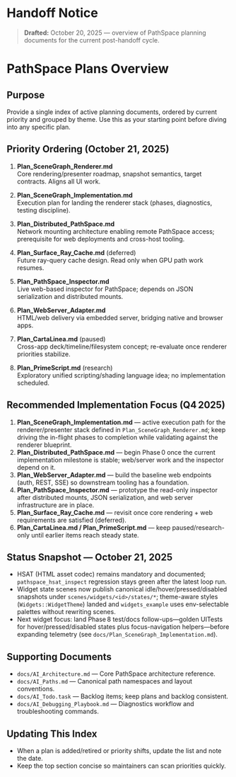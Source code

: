 # Handoff Notice

> **Drafted:** October 20, 2025 — overview of PathSpace planning documents for the current post-handoff cycle.

# PathSpace Plans Overview

## Purpose
Provide a single index of active planning documents, ordered by current priority and grouped by theme. Use this as your starting point before diving into any specific plan.

## Priority Ordering (October 21, 2025)

1. **Plan_SceneGraph_Renderer.md**  
   Core rendering/presenter roadmap, snapshot semantics, target contracts. Aligns all UI work.

2. **Plan_SceneGraph_Implementation.md**  
   Execution plan for landing the renderer stack (phases, diagnostics, testing discipline).

3. **Plan_Distributed_PathSpace.md**  
   Network mounting architecture enabling remote PathSpace access; prerequisite for web deployments and cross-host tooling.

4. **Plan_Surface_Ray_Cache.md** (deferred)  
   Future ray-query cache design. Read only when GPU path work resumes.

5. **Plan_PathSpace_Inspector.md**  
   Live web-based inspector for PathSpace; depends on JSON serialization and distributed mounts.

6. **Plan_WebServer_Adapter.md**  
   HTML/web delivery via embedded server, bridging native and browser apps.

7. **Plan_CartaLinea.md** (paused)  
   Cross-app deck/timeline/filesystem concept; re-evaluate once renderer priorities stabilize.

8. **Plan_PrimeScript.md** (research)  
   Exploratory unified scripting/shading language idea; no implementation scheduled.

## Recommended Implementation Focus (Q4 2025)
1. **Plan_SceneGraph_Implementation.md** — active execution path for the renderer/presenter stack defined in `Plan_SceneGraph_Renderer.md`; keep driving the in-flight phases to completion while validating against the renderer blueprint.
2. **Plan_Distributed_PathSpace.md** — begin Phase 0 once the current implementation milestone is stable; web/server work and the inspector depend on it.
3. **Plan_WebServer_Adapter.md** — build the baseline web endpoints (auth, REST, SSE) so downstream tooling has a foundation.
4. **Plan_PathSpace_Inspector.md** — prototype the read-only inspector after distributed mounts, JSON serialization, and web server infrastructure are in place.
5. **Plan_Surface_Ray_Cache.md** — revisit once core rendering + web requirements are satisfied (deferred).
6. **Plan_CartaLinea.md / Plan_PrimeScript.md** — keep paused/research-only until earlier items reach steady state.

## Status Snapshot — October 21, 2025
- HSAT (HTML asset codec) remains mandatory and documented; `pathspace_hsat_inspect` regression stays green after the latest loop run.
- Widget state scenes now publish canonical idle/hover/pressed/disabled snapshots under `scenes/widgets/<id>/states/*`; theme-aware styles (`Widgets::WidgetTheme`) landed and `widgets_example` uses env-selectable palettes without rewriting scenes.
- Next widget focus: land Phase 8 test/docs follow-ups—golden UITests for hover/pressed/disabled states plus focus-navigation helpers—before expanding telemetry (see `docs/Plan_SceneGraph_Implementation.md`).

## Supporting Documents
- `docs/AI_Architecture.md` — Core PathSpace architecture reference.
- `docs/AI_Paths.md` — Canonical path namespaces and layout conventions.
- `docs/AI_Todo.task` — Backlog items; keep plans and backlog consistent.
- `docs/AI_Debugging_Playbook.md` — Diagnostics workflow and troubleshooting commands.

## Updating This Index
- When a plan is added/retired or priority shifts, update the list and note the date.
- Keep the top section concise so maintainers can scan priorities quickly.
